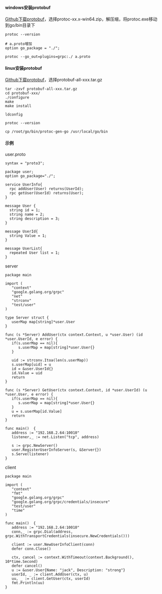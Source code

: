 #### windows安装protobuf
[Github下载protobuf]([https://github.com/protocolbuffers/protobuf/releases](https://github.com/protocolbuffers/protobuf/releases))，选择protoc-xx.x-win64.zip，解压缩，将protoc.exe移动到go/bin目录下
```
protoc --version

# a.proto增加
option go_package = "./";

protoc --go_out=plugins=grpc:./ a.proto
```


#### linux安装protobuf
[Github下载protobuf]([https://github.com/protocolbuffers/protobuf/releases](https://github.com/protocolbuffers/protobuf/releases))，选择protobuf-all-xxx.tar.gz
```
tar -zxvf protobuf-all-xxx.tar.gz
cd protobuf-xxx/
./configure
make
make install

ldconfig

protoc --version

cp /root/go/bin/protoc-gen-go /usr/local/go/bin
```
#### 示例
user.proto
```
syntax = "proto3";

package user;
option go_package="./";

service UserInfo{
  rpc addUser(User) returns(UserId);
  rpc getUser(UserId) returns(User);
}

message User {
  string id = 1;
  string name = 2;
  string description = 3;
}

message UserId{
  string Value = 1;
}

message UserList{
  repeated User list = 1;
}
```
server
```
package main

import (
   "context"
   "google.golang.org/grpc"
   "net"
   "strconv"
   "test/user"
)

type Server struct {
   userMap map[string]*user.User
}

func (s *Server) AddUser(ctx context.Context, u *user.User) (id *user.UserId, e error) {
   if(s.userMap == nil){
      s.userMap = map[string]*user.User{}
   }

   uid := strconv.Itoa(len(s.userMap))
   s.userMap[uid] = u
   id = &user.UserId{}
   id.Value = uid
   return
}

func (s *Server) GetUser(ctx context.Context, id *user.UserId) (u *user.User, e error) {
   if(s.userMap == nil){
      s.userMap = map[string]*user.User{}
   }
   u = s.userMap[id.Value]
   return
}

func main()  {
   address := "192.168.2.64:10010"
   listener,_ := net.Listen("tcp", address)

   s := grpc.NewServer()
   user.RegisterUserInfoServer(s, &Server{})
   s.Serve(listener)
}
```
client
```
package main

import (
   "context"
   "fmt"
   "google.golang.org/grpc"
   "google.golang.org/grpc/credentials/insecure"
   "test/user"
   "time"
)

func main()  {
   address := "192.168.2.64:10010"
   conn,_ := grpc.Dial(address, grpc.WithTransportCredentials(insecure.NewCredentials()))

   client := user.NewUserInfoClient(conn)
   defer conn.Close()

   ctx, cancel := context.WithTimeout(context.Background(), 10*time.Second)
   defer cancel()
   u := &user.User{Name: "jack", Description: "strong"}
   userId, _ := client.AddUser(ctx, u)
   uu, _ := client.GetUser(ctx, userId)
   fmt.Println(uu)
}
```